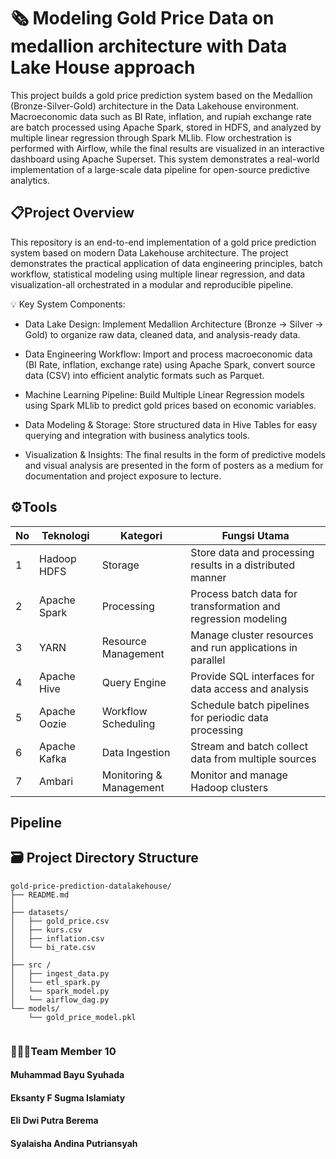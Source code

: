 
# 🗞️ **Modeling Gold Price Data on medallion architecture with Data Lake House approach**

This project builds a gold price prediction system based on the Medallion (Bronze-Silver-Gold) architecture in the Data Lakehouse environment. Macroeconomic data such as BI Rate, inflation, and rupiah exchange rate are batch processed using Apache Spark, stored in HDFS, and analyzed by multiple linear regression through Spark MLlib. Flow orchestration is performed with Airflow, while the final results are visualized in an interactive dashboard using Apache Superset. This system demonstrates a real-world implementation of a large-scale data pipeline for open-source predictive analytics.

## 📋Project Overview

This repository is an end-to-end implementation of a gold price prediction system based on modern Data Lakehouse architecture. The project demonstrates the practical application of data engineering principles, batch workflow, statistical modeling using multiple linear regression, and data visualization-all orchestrated in a modular and reproducible pipeline.

💡 Key System Components:

- Data Lake Design: Implement Medallion Architecture (Bronze → Silver → Gold) to organize raw data, cleaned data, and analysis-ready data.

- Data Engineering Workflow: Import and process macroeconomic data (BI Rate, inflation, exchange rate) using Apache Spark, convert source data (CSV) into efficient analytic formats such as Parquet.

- Machine Learning Pipeline: Build Multiple Linear Regression models using Spark MLlib to predict gold prices based on economic variables.

- Data Modeling & Storage: Store structured data in Hive Tables for easy querying and integration with business analytics tools.

- Visualization & Insights: The final results in the form of predictive models and visual analysis are presented in the form of posters as a medium for documentation and project exposure to lecture.

## ⚙️Tools

| No | Teknologi       | Kategori              | Fungsi Utama                                                                 |
|----|------------------|------------------------|-------------------------------------------------------------------------------|
| 1  | Hadoop HDFS      | Storage                | Store data and processing results in a distributed manner                    |
| 2  | Apache Spark     | Processing             | Process batch data for transformation and regression modeling                |
| 3  | YARN             | Resource Management    | Manage cluster resources and run applications in parallel                    |
| 4  | Apache Hive      | Query Engine           | Provide SQL interfaces for data access and analysis                          |
| 5  | Apache Oozie     | Workflow Scheduling    | Schedule batch pipelines for periodic data processing                        |
| 6  | Apache Kafka     | Data Ingestion         | Stream and batch collect data from multiple sources                          |
| 7  | Ambari           | Monitoring & Management| Monitor and manage Hadoop clusters                                           |

## Pipeline

## 🗃️  Project Directory Structure
```
gold-price-prediction-datalakehouse/
├── README.md
│
├── datasets/
│   ├── gold_price.csv       
│   ├── kurs.csv     
│   ├── inflation.csv        
│   └── bi_rate.csv           
│
├── src /
│   ├── ingest_data.py 
│   └── etl_spark.py
│   └── spark_model.py         
│   └── airflow_dag.py
└── models/
    └── gold_price_model.pkl


```
### 🧑‍🤝‍🧑**Team Member 10**
#### Muhammad Bayu Syuhada
#### Eksanty F Sugma Islamiaty
#### Eli Dwi Putra Berema
#### Syalaisha Andina Putriansyah

